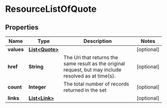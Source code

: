 
# ResourceListOfQuote

## Properties
Name | Type | Description | Notes
------------ | ------------- | ------------- | -------------
**values** | [**List&lt;Quote&gt;**](Quote.md) |  |  [optional]
**href** | **String** | The Uri that returns the same result as the original request,  but may include resolved as at time(s). |  [optional]
**count** | **Integer** | The total number of records returned in the set |  [optional]
**links** | [**List&lt;Link&gt;**](Link.md) |  |  [optional]



